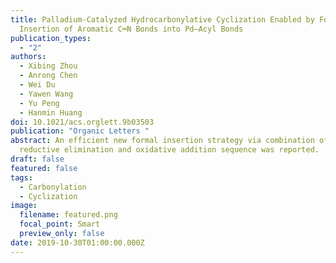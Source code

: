 ```yaml
---
title: Palladium-Catalyzed Hydrocarbonylative Cyclization Enabled by Formal
  Insertion of Aromatic C═N Bonds into Pd–Acyl Bonds
publication_types:
  - "2"
authors:
  - Xibing Zhou
  - Anrong Chen
  - Wei Du
  - Yawen Wang
  - Yu Peng
  - Hanmin Huang
doi: 10.1021/acs.orglett.9b03503
publication: "Organic Letters "
abstract: An efficient new formal insertion strategy via combination of
  reductive elimination and oxidative addition sequence was reported.
draft: false
featured: false
tags:
  - Carbonylation
  - Cyclization
image:
  filename: featured.png
  focal_point: Smart
  preview_only: false
date: 2019-10-30T01:00:00.000Z
---
```

